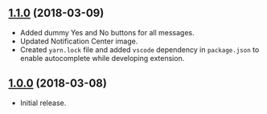 ## [1.1.0](#) (2018-03-09)

* Added dummy Yes and No buttons for all messages.
* Updated Notification Center image.
* Created `yarn.lock` file and added `vscode` dependency in `package.json` to enable autocomplete while developing extension.

## [1.0.0](#) (2018-03-08)

* Initial release.

